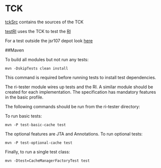 # TCK

[tckSrc](https://github.com/jsr107/jsr107tck/tree/master/tckSrc) contains the sources of the TCK

[testRI](https://github.com/jsr107/jsr107tck/tree/master/testRI) uses the TCK to test the [RI](https://github.com/jsr107/RI)

For a test outside the jsr107 depot look [here](https://github.com/yannis666/AcmeCache/)

##Maven

To build all modules but not run any tests:

    mvn -DskipTests clean install

This command is required before running tests to install test dependencies.

The ri-tester module wires up tests and the RI. A similar module should be created for each implementation.
The specification has mandatory features in the basic profile.

The following commands should be run from the ri-tester directory:

To run basic tests:

    mvn -P test-basic-cache test

The optional features are JTA and Annotations. To run optional tests:

    mvn -P test-optional-cache test

Finally, to run a single test class:

    mvn -Dtest=CacheManagerFactoryTest test
